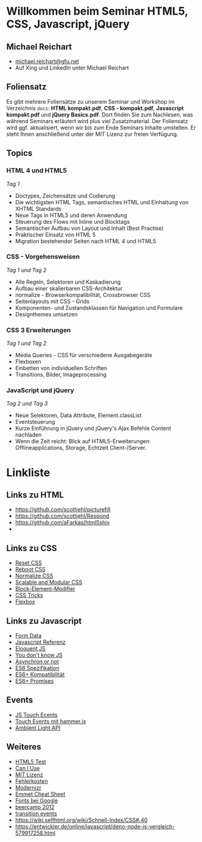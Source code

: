 # Willkommen beim Seminar HTML5, CSS, Javascript, jQuery

## Michael Reichart
- michael.reichart@gfu.net
- Auf Xing und LinkedIn unter Michael Reichart

## Foliensatz
Es gibt mehrere Foliensätze zu unserem Seminar und Workshop im Verzeichnis `docs`: **HTML kompakt.pdf**, **CSS - kompakt.pdf**, **Javascript kompakt.pdf** und **jQuery Basics.pdf**. Dort finden Sie zum Nachlesen, was während Seminars erläutert wird plus viel Zusatzmaterial. Der Foliensatz wird ggf. aktualisiert, wenn wir bis zum Ende Seminars Inhalte umstellen. Er steht Ihnen anschließend unter der MIT Lizenz zur freien Verfügung.

## Topics
### HTML 4 und HTML5
*Tag 1*
- Doctypes, Zeichensätze und Codierung
- Die wichtigsten HTML Tags, semantisches HTML und Einhaltung von XHTML Standards
- Neue Tags in HTML5 und deren Anwendung
- Steuerung des Flows mit Inline und Blocktags
- Semantischer Aufbau von Layout und Inhalt (Best Practise)
- Praktischer Einsatz von HTML 5
- Migration bestehender Seiten nach HTML 4 und HTML5
### CSS - Vorgehensweisen
*Tag 1 und Tag 2*
- Alle Regeln, Selektoren und Kaskadierung
- Aufbau einer skalierbaren CSS-Architektur
- normalize - Browserkompatibilität, Crossbrowser CSS
- Seitenlayouts mit CSS - Grids
- Komponenten- und Zustandsklassen für Navigation und Formulare
- Designthemes umsetzen
### CSS 3 Erweiterungen
*Tag 1 und Tag 2*
- Media Queries - CSS für verschiedene Ausgabegeräte
- Flexboxen
- Einbetten von individuellen Schriften
- Transitions, Bilder, Imageprocessing
### JavaScript und jQuery
*Tag 2 und Tag 3*
- Neue Selektoren, Data Attribute, Element.classList
- Eventsteuerung
- Kurze Einführung in jQuery und jQuery's Ajax Befehle Content nachladen
- Wenn die Zeit reicht: Blick auf HTML5-Erweiterungen: Offlineapplications, Storage, Echtzeit Client-/Server.

# Linkliste
## Links zu HTML
- https://github.com/scottjehl/picturefill
- https://github.com/scottjehl/Respond
- https://github.com/aFarkas/html5shiv
- 
## Links zu CSS
- [Reset CSS](https://meyerweb.com/eric/tools/css/reset/)
- [Reboot CSS](https://scotch.io/tutorials/a-look-at-bootstrap-4s-new-reset-rebootcss)
- [Normalize CSS](https://necolas.github.io/normalize.css/)
- [Scalable and Modular CSS](http://smacss.com/book/categorizing)
- [Block-Element-Modifier](http://getbem.com/introduction/)
- [CSS Tricks](https://css-tricks.com/)
- [Flexbox](https://css-tricks.com/snippets/css/a-guide-to-flexbox/)


## Links zu Javascript
- [Form Data](https://thoughtbot.com/blog/ridiculously-simple-ajax-uploads-with-formdata)
- [Javascript Referenz](https://developer.mozilla.org/de/docs/Web/JavaScript/Reference)
- [Eloquent JS](https://eloquentjavascript.net/)
- [You don't know JS](https://github.com/getify/You-Dont-Know-JS)
- [Asynchron or not](https://stackoverflow.com/questions/15141118/are-javascript-functions-asynchronous)
- [ES6 Spezifikation](https://tc39.es/ecma262/)
- [ES6+ Kompatibilität](https://kangax.github.io/compat-table/es6/)
- [ES6+ Promises](https://developer.mozilla.org/de/docs/Web/JavaScript/Guide/Using_promises)

## Events
- [JS Touch Ecents](https://developer.mozilla.org/en-US/docs/Web/API/TouchEvent/touches)
- [Touch Events mit hammer.js](https://hammerjs.github.io/)
- [Ambient Light API](https://developer.mozilla.org/en-US/docs/Web/API/Ambient_Light_Events)

## Weiteres
- [HTML5 Test](http://html5test.com/index.html)
- [Can I Use](https://caniuse.com/#search=addevent)
- [MIT Lizenz](https://opensource.org/licenses/MIT)
- [Fehlerkosten](http://thklein.com/de_DE/cost-of-defect/)
- [Modernizr](https://modernizr.com/)
- [Emmet Cheat Sheet](https://docs.emmet.io/cheat-sheet/)
- [Fonts bei Google](https://fonts.google.com/)
- [beercamp 2012](https://2012.beercamp.nclud.com/)
- [transition events](https://www.w3schools.com/jsref/event_transitionend.asp)
- https://wiki.selfhtml.org/wiki/Schnell-Index/CSS#.40
- https://entwickler.de/online/javascript/deno-node-js-vergleich-579917258.html